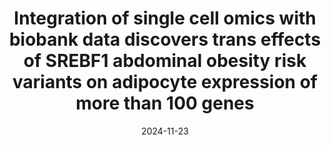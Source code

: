 ---
title: "Integration of single cell omics with biobank data discovers trans effects of SREBF1 abdominal obesity risk variants on adipocyte expression of more than 100 genes"
collection: Publications
category: Manuscripts
permalink: /publication/Multiome
date: 2024-11-23
venue: medRxiv
paperurl: 'https://www.medrxiv.org/content/10.1101/2024.11.22.24317804v1'
citation: 'Sukhatme MG, Kar A, Arasu UT, Lee SHT, Alvarez M, Garske KM, Gelev KZ, Rajkumar S, Das SS, Kaminska D, Männistö V, Peltoniemi H, Heinonen S, Säiläkivi U, Saarinen T, Juuti A, Pietiläinen KH, Pihlajamäki J, Kaikkonen MU, Pajukanta P. Integration of single-cell omics with biobank data discovers trans eﬀects of SREBF1 abdominal obesity risk variants on adipocyte expression of more than 100 genes. Under review, Nature Communications. PMID: 39606332'
---